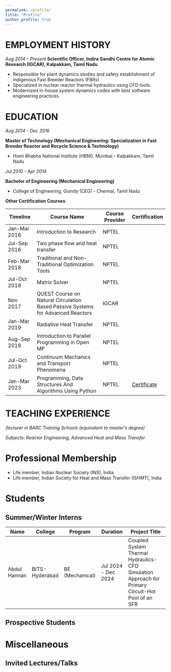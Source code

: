 ```yaml
---
permalink: /profile/
title: "Profile"
author_profile: true
---
```


EMPLOYMENT HISTORY
==================
*Aug 2014 – Present*
**Scientific Officer, Indira Gandhi Centre for Atomic Research (IGCAR), Kalpakkam, Tamil Nadu**
  -  Responsible for plant dynamics studies and safety establishment of indigenous Fast Breeder Reactors (FBRs)
  -  Specialized in nuclear reactor thermal hydraulics using CFD tools.
  -  Modernized in-house system dynamics codes with best software engineering practices.

EDUCATION
=========
*Aug 2014 - Dec 2016*

**Master of Technology (Mechanical Engineering: Specialization in Fast Breeder Reactor and Recycle Science & Technology)**
  -  Homi Bhabha National Institute (HBNI), Mumbai - Kalpakkam, Tamil Nadu

*Jul 2010 - Apr 2014*

**Bachelor of Engineering (Mechanical Engineering)**
  -  College of Engineering, Guindy (CEG) - Chennai, Tamil Nadu

**Other Certification Courses**

| Timeline       | Course Name                                                      | Course Provider | Certification                                                                                         |
|----------------|------------------------------------------------------------------|-----------------|-----------------------------------------------------------------------------------------------------|
| Jan-Mar 2016   | Introduction to Research                                        | NPTEL          |                                                                                                     |
| Jul-Sep 2016   | Two phase flow and heat transfer                                 | NPTEL          |                                                                                                     |
| Feb-Mar 2018   | Traditional and Non-Traditional Optimization Tools               | NPTEL          |                                                                                                     |
| Jul-Oct 2018   | Matrix Solver                                                   | NPTEL          |                                                                                                     |
| Nov 2017       | QUEST Course on Natural Circulation Based Passive Systems for Advanced Reactors | IGCAR |                                                                                                     |
| Jan-Mar 2019   | Radiative Heat Transfer                                          | NPTEL          |                                                                                                     |
| Aug-Sep 2019   | Introduction to Parallel Programming in Open MP                  | NPTEL          |                                                                                                     |
| Jul-Oct 2019   | Continuum Mechanics and Transport Phenomena                      | NPTEL          |                                                                                                     |
| Jan-Mar 2023   | Programming, Data Structures And Algorithms Using Python         | NPTEL          | [Certificate](https://archive.nptel.ac.in/content/noc/NOC23/SEM1/Ecertificates/106/noc23-cs15/Course/NPTEL23CS15S2554056103131743.jpg) |


TEACHING EXPERIENCE
===================
*(lecturer in BARC Training Schools (equivalent to master’s degree)*

*Subjects: Reactor Engineering, Advanced Heat and Mass Transfer*

Professional Membership
=======================
 - Life member, Indian Nuclear Society (INS), India
 - Life member, Indian Society for Heat and Mass Transfer (ISHMT), India
 
[//]: # (INYAS)
 
Students
========
## Summer/Winter Interns

| Name          | College          | Program            | Duration           | Project Title                                             |
|---------------|------------------|--------------------|--------------------|----------------------------------------------------------|
| Abdul Hannan  | BITS-Hyderabad   | BE (Mechanical)    | Jul 2024 - Dec 2024 | Coupled System Thermal Hydraulics-CFD Simulation Approach for Primary Circuit-Hot Pool of an SFR |

## Prospective Students

Miscellaneous
=============
Invited Lectures/Talks
----------------------

